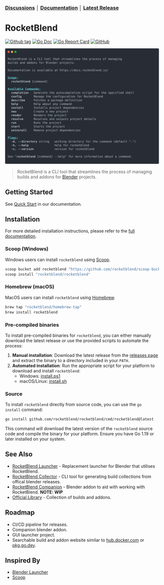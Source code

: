 ### [Discussions](https://github.com/rocketblend/rocketblend/discussions) │ [Documentation](https://docs.rocketblend.io) │ [Latest Release](https://github.com/rocketblend/rocketblend/releases/latest)

# RocketBlend

[![Github tag](https://badgen.net/github/tag/rocketblend/rocketblend)](https://github.com/rocketblend/rocketblend/tags)
[![Go Doc](https://img.shields.io/badge/go-documentation-blue.svg?style=flat-square)](https://pkg.go.dev/github.com/rocketblend/rocketblend)
[![Go Report Card](https://goreportcard.com/badge/github.com/rocketblend/rocketblend)](https://goreportcard.com/report/github.com/rocketblend/rocketblend)
[![GitHub](https://img.shields.io/github/license/rocketblend/rocketblend)](https://github.com/rocketblend/rocketblend/blob/master/LICENSE)

![Hero image of RocketBlend CLI](docs/assets/rocketblend-about.svg)

> RocketBlend is a CLI tool that streamlines the process of managing builds and addons for [Blender](https://www.blender.org/) projects.

## Getting Started

See [Quick Start](https://docs.rocketblend.io/getting-started/quick-start) in our documentation.

## Installation

For more detailed installation instructions, please refer to the [full documentation](https://docs.rocketblend.io/getting-started/installation).

### Scoop (Windows)

Windows users can install `rocketblend` using [Scoop](https://scoop.sh/).

```powershell
scoop bucket add rocketblend "https://github.com/rocketblend/scoop-bucket"
scoop install "rocketblend/rocketblend"
```

### Homebrew (macOS)

MacOS users can install `rocketblend` using [Homebrew](https://brew.sh/).

```bash
brew tap "rocketblend/homebrew-tap"
brew install rocketblend
```

### Pre-compiled binaries

To install pre-compiled binaries for `rocketblend`, you can either manually download the latest release or use the provided scripts to automate the process:

1. **Manual installation**: Download the latest release from the [releases page](https://github.com/rocketblend/rocketblend/releases) and extract the binary to a directory included in your `PATH`.
2. **Automated installation**: Run the appropriate script for your platform to download and install `rocketblend`:
   - Windows: [install.ps1](https://raw.githubusercontent.com/rocketblend/rocketblend/master/install.ps1)
   - macOS/Linux: [install.sh](https://raw.githubusercontent.com/rocketblend/rocketblend/master/install.sh)

### Source

To install `rocketblend` directly from source code, you can use the `go install` command:

```bash
go install github.com/rocketblend/rocketblend/cmd/rocketblend@latest
```

This command will download the latest version of the `rocketblend` source code and compile the binary for your platform. Ensure you have Go 1.19 or later installed on your system.

## See Also

- [RocketBlend Launcher](https://github.com/rocketblend/rocketblend-launcher) - Replacement launcher for Blender that utilises RocketBlend.
- [RocketBlend Collector](https://github.com/rocketblend/rocketblend-collector) - CLI tool for generating build collections from offical blender releases.
- [RocketBlend Companion](https://github.com/rocketblend/rocketblend-companion) - Blender addon to aid with working with RocketBlend. **NOTE: WIP**
- [Official Library](https://github.com/rocketblend/official-library) - Collection of builds and addons.

## Roadmap
- CI/CD pipeline for releases.
- Companion blender addon.
- GUI launcher project.
- Searchable build and addon website similar to [hub.docker.com](https://hub.docker.com/) or [pkg.go.dev](pkg.go.dev).

## Inspired By

- [Blender Launcher](https://github.com/DotBow/Blender-Launcher)
- [Scoop](https://scoop.sh/)